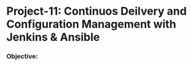 # Project-11: Continuos Deilvery and Configuration Management with Jenkins & Ansible 

### Objective:

